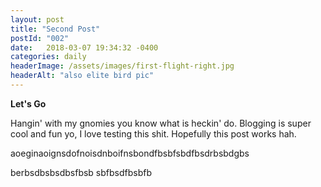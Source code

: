 ```yaml
---
layout: post
title: "Second Post"
postId: "002"
date:   2018-03-07 19:34:32 -0400
categories: daily
headerImage: /assets/images/first-flight-right.jpg
headerAlt: "also elite bird pic"
---
```

**Let's Go**

Hangin' with my gnomies you know what is heckin' do. Blogging is super cool and fun yo, I love testing this shit.
Hopefully this post works hah.

aoeginaoignsdofnoisdnboifnsbondfbsbfsbdfbsdrbsbdgbs

berbsdbsbsdbsfbsb
sbfbsdfbsbfb